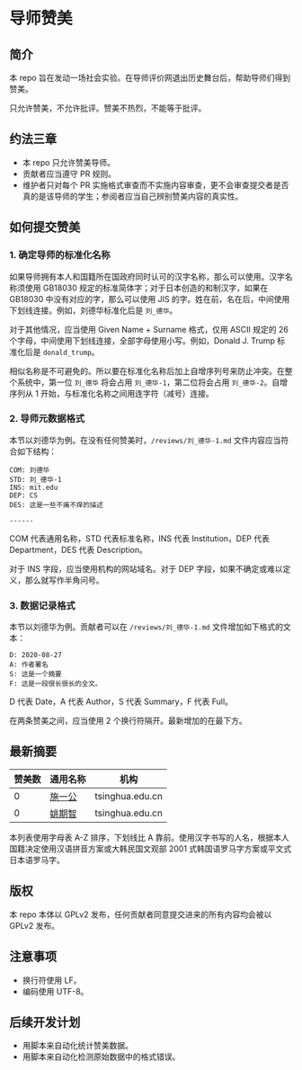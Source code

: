 # 导师赞美

## 简介

本 repo 旨在发动一场社会实验。在导师评价网退出历史舞台后，帮助导师们得到赞美。

只允许赞美，不允许批评。赞美不热烈，不能等于批评。

## 约法三章

- 本 repo 只允许赞美导师。
- 贡献者应当遵守 PR 规则。
- 维护者只对每个 PR 实施格式审查而不实施内容审查，更不会审查提交者是否真的是该导师的学生；参阅者应当自己辨别赞美内容的真实性。

## 如何提交赞美

### 1. 确定导师的标准化名称

如果导师拥有本人和国籍所在国政府同时认可的汉字名称，那么可以使用。汉字名称须使用 GB18030 规定的标准简体字；对于日本创造的和制汉字，如果在 GB18030 中没有对应的字，那么可以使用 JIS 的字。姓在前，名在后，中间使用下划线连接。例如，刘德华标准化后是 `刘_德华`。

对于其他情况，应当使用 Given Name + Surname 格式，仅用 ASCII 规定的 26 个字母，中间使用下划线连接，全部字母使用小写。例如，Donald J. Trump 标准化后是 `donald_trump`。

相似名称是不可避免的。所以要在标准化名称后加上自增序列号来防止冲突。在整个系统中，第一位 `刘_德华` 将会占用 `刘_德华-1`，第二位将会占用 `刘_德华-2`。自增序列从 1 开始，与标准化名称之间用连字符（减号）连接。

### 2. 导师元数据格式

本节以刘德华为例。在没有任何赞美时，`/reviews/刘_德华-1.md` 文件内容应当符合如下结构：

```
COM: 刘德华
STD: 刘_德华-1
INS: mit.edu
DEP: CS
DES: 这是一些不痛不痒的描述

------

```

COM 代表通用名称，STD 代表标准名称，INS 代表 Institution，DEP 代表 Department，DES 代表 Description。

对于 INS 字段，应当使用机构的网站域名。对于 DEP 字段，如果不确定或难以定义，那么就写作半角问号。

### 3. 数据记录格式

本节以刘德华为例。贡献者可以在 `/reviews/刘_德华-1.md` 文件增加如下格式的文本：

```
D: 2020-08-27
A: 作者署名
S: 这是一个摘要
F: 这是一段很长很长的全文。
```

D 代表 Date，A 代表 Author，S 代表 Summary，F 代表 Full。

在两条赞美之间，应当使用 2 个换行符隔开。最新增加的在最下方。

## 最新摘要

赞美数 | 通用名称 | 机构
--- | --- | ---
0 | [施一公](https://neruthes.xyz/daoshi-zanmei/www/reviews/施_一公-1.html) | tsinghua.edu.cn
0 | [姚期智](https://neruthes.xyz/daoshi-zanmei/www/reviews/姚_期智-1.html) | tsinghua.edu.cn

本列表使用字母表 A-Z 排序，下划线比 A 靠前。使用汉字书写的人名，根据本人国籍决定使用汉语拼音方案或大韩民国文观部 2001 式韩国语罗马字方案或平文式日本语罗马字。

## 版权

本 repo 本体以 GPLv2 发布，任何贡献者同意提交进来的所有内容均会被以 GPLv2 发布。

## 注意事项

- 换行符使用 LF。
- 编码使用 UTF-8。

## 后续开发计划

- 用脚本来自动化统计赞美数据。
- 用脚本来自动化检测原始数据中的格式错误。
